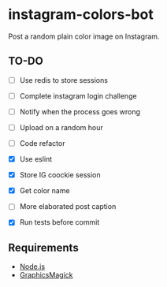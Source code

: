 # instagram-colors-bot
Post a random plain color image on Instagram.

## TO-DO 
- [ ] Use redis to store sessions
- [ ] Complete instagram login challenge
- [ ] Notify when the process goes wrong
- [ ] Upload on a random hour
- [ ] Code refactor
- [x] Use eslint
- [x] Store IG coockie session
- [x] Get color name
- [ ] More elaborated post caption
- [x] Run tests before commit 


## Requirements
- [Node.js](https://nodejs.org/)
- [GraphicsMagick](http://www.graphicsmagick.org/download.html)
